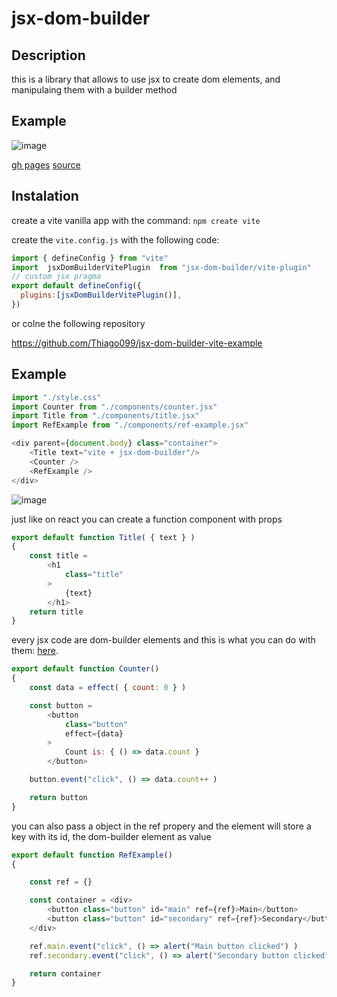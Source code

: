 # jsx-dom-builder

## Description

this is a library that allows to use jsx to create dom elements, and manipulaing them with a builder method

## Example

![image](https://user-images.githubusercontent.com/66787043/202048536-5d087204-2299-47d0-8940-457074aec9e9.png)

[gh pages](https://thiago099.github.io/jsx-dom-builder-vite-example/) [source](https://github.com/Thiago099/jsx-dom-builder-vite-example)

## Instalation

create a vite vanilla app with the command:
``
npm create vite
``

create the `vite.config.js` with the following code:

```js
import { defineConfig } from "vite"
import  jsxDomBuilderVitePlugin  from "jsx-dom-builder/vite-plugin"
// custom jsx pragma
export default defineConfig({
  plugins:[jsxDomBuilderVitePlugin()],
})

```

or colne the following repository

https://github.com/Thiago099/jsx-dom-builder-vite-example

## Example

```js
import "./style.css"
import Counter from "./components/counter.jsx"
import Title from "./components/title.jsx"
import RefExample from "./components/ref-example.jsx"

<div parent={document.body} class="container">
    <Title text="vite + jsx-dom-builder"/>
    <Counter />
    <RefExample />
</div>
```

![image](https://user-images.githubusercontent.com/66787043/202039923-39d4c73f-73ba-4aac-b784-ea49e45aa7b8.png)

just like on react you can create a function component with props

```js
export default function Title( { text } )
{
    const title = 
        <h1 
            class="title" 
        >
            {text}
        </h1>
    return title
}

```

every jsx code are dom-builder elements and this is what you can do with them: [here](https://www.npmjs.com/package/@thiago-kaique/dom-builder).

```js
export default function Counter()
{
    const data = effect( { count: 0 } )

    const button = 
        <button 
            class="button" 
            effect={data}
        >
            Count is: { () => data.count }
        </button>

    button.event("click", () => data.count++ )

    return button
}
```
you can also pass a object in the ref propery and the element will store a key with its id, the dom-builder element as value
```js
export default function RefExample()
{

    const ref = {}

    const container = <div>
        <button class="button" id="main" ref={ref}>Main</button>
        <button class="button" id="secondary" ref={ref}>Secondary</button>
    </div>

    ref.main.event("click", () => alert("Main button clicked") )
    ref.secondary.event("click", () => alert("Secondary button clicked") )

    return container
}
```
